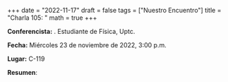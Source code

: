 +++
date  = "2022-11-17"
draft = false
tags  = ["Nuestro Encuentro"]
title = "Charla 105: "
math  = true
+++


**Conferencista:**  . Estudiante de Física, Uptc.

**Fecha:** Miércoles 23 de noviembre de 2022, 3:00 p.m.

**Lugar:** C-119

**Resumen**: 
